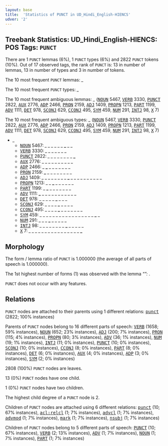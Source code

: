 ```yaml
---
layout: base
title:  'Statistics of PUNCT in UD_Hindi_English-HIENCS'
udver: '2'
---
```


## Treebank Statistics: UD_Hindi_English-HIENCS: POS Tags: `PUNCT`

There are 1 `PUNCT` lemmas (6%), 1 `PUNCT` types (6%) and 2822 `PUNCT` tokens (10%).
Out of 17 observed tags, the rank of `PUNCT` is: 13 in number of lemmas, 13 in number of types and 3 in number of tokens.

The 10 most frequent `PUNCT` lemmas: <em>_</em>

The 10 most frequent `PUNCT` types:  <em>_</em>

The 10 most frequent ambiguous lemmas: <em>_</em> (<tt><a href="qhe_hiencs-pos-NOUN.html">NOUN</a></tt> 5467, <tt><a href="qhe_hiencs-pos-VERB.html">VERB</a></tt> 3330, <tt><a href="qhe_hiencs-pos-PUNCT.html">PUNCT</a></tt> 2822, <tt><a href="qhe_hiencs-pos-AUX.html">AUX</a></tt> 2776, <tt><a href="qhe_hiencs-pos-ADP.html">ADP</a></tt> 2466, <tt><a href="qhe_hiencs-pos-PRON.html">PRON</a></tt> 2159, <tt><a href="qhe_hiencs-pos-ADJ.html">ADJ</a></tt> 1409, <tt><a href="qhe_hiencs-pos-PROPN.html">PROPN</a></tt> 1213, <tt><a href="qhe_hiencs-pos-PART.html">PART</a></tt> 1199, <tt><a href="qhe_hiencs-pos-ADV.html">ADV</a></tt> 1111, <tt><a href="qhe_hiencs-pos-DET.html">DET</a></tt> 978, <tt><a href="qhe_hiencs-pos-SCONJ.html">SCONJ</a></tt> 629, <tt><a href="qhe_hiencs-pos-CCONJ.html">CCONJ</a></tt> 495, <tt><a href="qhe_hiencs-pos-SYM.html">SYM</a></tt> 459, <tt><a href="qhe_hiencs-pos-NUM.html">NUM</a></tt> 291, <tt><a href="qhe_hiencs-pos-INTJ.html">INTJ</a></tt> 98, <tt><a href="qhe_hiencs-pos-X.html">X</a></tt> 7)

The 10 most frequent ambiguous types:  <em>_</em> (<tt><a href="qhe_hiencs-pos-NOUN.html">NOUN</a></tt> 5467, <tt><a href="qhe_hiencs-pos-VERB.html">VERB</a></tt> 3330, <tt><a href="qhe_hiencs-pos-PUNCT.html">PUNCT</a></tt> 2822, <tt><a href="qhe_hiencs-pos-AUX.html">AUX</a></tt> 2776, <tt><a href="qhe_hiencs-pos-ADP.html">ADP</a></tt> 2466, <tt><a href="qhe_hiencs-pos-PRON.html">PRON</a></tt> 2159, <tt><a href="qhe_hiencs-pos-ADJ.html">ADJ</a></tt> 1409, <tt><a href="qhe_hiencs-pos-PROPN.html">PROPN</a></tt> 1213, <tt><a href="qhe_hiencs-pos-PART.html">PART</a></tt> 1199, <tt><a href="qhe_hiencs-pos-ADV.html">ADV</a></tt> 1111, <tt><a href="qhe_hiencs-pos-DET.html">DET</a></tt> 978, <tt><a href="qhe_hiencs-pos-SCONJ.html">SCONJ</a></tt> 629, <tt><a href="qhe_hiencs-pos-CCONJ.html">CCONJ</a></tt> 495, <tt><a href="qhe_hiencs-pos-SYM.html">SYM</a></tt> 459, <tt><a href="qhe_hiencs-pos-NUM.html">NUM</a></tt> 291, <tt><a href="qhe_hiencs-pos-INTJ.html">INTJ</a></tt> 98, <tt><a href="qhe_hiencs-pos-X.html">X</a></tt> 7)


* <em>_</em>
  * <tt><a href="qhe_hiencs-pos-NOUN.html">NOUN</a></tt> 5467: <em>_ _ _ _ _ _ <b>_</b> _ _</em>
  * <tt><a href="qhe_hiencs-pos-VERB.html">VERB</a></tt> 3330: <em>_ _ _ <b>_</b> _ _ _ <b>_</b> _</em>
  * <tt><a href="qhe_hiencs-pos-PUNCT.html">PUNCT</a></tt> 2822: <em>_ _ _ _ _ _ _ _ <b>_</b></em>
  * <tt><a href="qhe_hiencs-pos-AUX.html">AUX</a></tt> 2776: <em>_ _ <b>_</b> <b>_</b> _ _ _ _ _ _ _ _</em>
  * <tt><a href="qhe_hiencs-pos-ADP.html">ADP</a></tt> 2466: <em>_ <b>_</b> _ _ _ _ _ _ _</em>
  * <tt><a href="qhe_hiencs-pos-PRON.html">PRON</a></tt> 2159: <em><b>_</b> _ _ _ _ _ _ _ _</em>
  * <tt><a href="qhe_hiencs-pos-ADJ.html">ADJ</a></tt> 1409: <em>_ _ _ _ _ _ _ _ <b>_</b> _ _ _ _ _ _ _ _ _ _</em>
  * <tt><a href="qhe_hiencs-pos-PROPN.html">PROPN</a></tt> 1213: <em>_ _ <b>_</b> _ _ _ _ _ _</em>
  * <tt><a href="qhe_hiencs-pos-PART.html">PART</a></tt> 1199: <em>_ <b>_</b> _ _ _ _ _ _ _</em>
  * <tt><a href="qhe_hiencs-pos-ADV.html">ADV</a></tt> 1111: <em><b>_</b> _ _ _ _ _ _ _ _ _ _ _</em>
  * <tt><a href="qhe_hiencs-pos-DET.html">DET</a></tt> 978: <em>_ _ _ _ _ <b>_</b> _ _ _</em>
  * <tt><a href="qhe_hiencs-pos-SCONJ.html">SCONJ</a></tt> 629: <em>_ _ _ _ <b>_</b> _ _ _ _</em>
  * <tt><a href="qhe_hiencs-pos-CCONJ.html">CCONJ</a></tt> 495: <em>_ _ _ _ <b>_</b> _ _ _ _ _ _ _</em>
  * <tt><a href="qhe_hiencs-pos-SYM.html">SYM</a></tt> 459: <em>_ _ _ _ _ _ _ _ _ _ _ _ _ _ _ _ _ <b>_</b> _</em>
  * <tt><a href="qhe_hiencs-pos-NUM.html">NUM</a></tt> 291: <em>_ _ _ <b>_</b> <b>_</b> <b>_</b> _ _ _ _ _</em>
  * <tt><a href="qhe_hiencs-pos-INTJ.html">INTJ</a></tt> 98: <em>_ _ _ _ _ _ _ _ <b>_</b> _ _ _ _ _</em>
  * <tt><a href="qhe_hiencs-pos-X.html">X</a></tt> 7: <em>_ _ _ _ _ _ _ _ _ _ _ _ _ _ _ _ <b>_</b></em>

## Morphology

The form / lemma ratio of `PUNCT` is 1.000000 (the average of all parts of speech is 1.000000).

The 1st highest number of forms (1) was observed with the lemma “_”: <em>_</em>.

`PUNCT` does not occur with any features.


## Relations

`PUNCT` nodes are attached to their parents using 1 different relations: <tt><a href="qhe_hiencs-dep-punct.html">punct</a></tt> (2822; 100% instances)

Parents of `PUNCT` nodes belong to 16 different parts of speech: <tt><a href="qhe_hiencs-pos-VERB.html">VERB</a></tt> (1658; 59% instances), <tt><a href="qhe_hiencs-pos-NOUN.html">NOUN</a></tt> (652; 23% instances), <tt><a href="qhe_hiencs-pos-ADJ.html">ADJ</a></tt> (200; 7% instances), <tt><a href="qhe_hiencs-pos-PRON.html">PRON</a></tt> (115; 4% instances), <tt><a href="qhe_hiencs-pos-PROPN.html">PROPN</a></tt> (80; 3% instances), <tt><a href="qhe_hiencs-pos-ADV.html">ADV</a></tt> (36; 1% instances), <tt><a href="qhe_hiencs-pos-NUM.html">NUM</a></tt> (19; 1% instances), <tt><a href="qhe_hiencs-pos-INTJ.html">INTJ</a></tt> (11; 0% instances), <tt><a href="qhe_hiencs-pos-PUNCT.html">PUNCT</a></tt> (10; 0% instances), <tt><a href="qhe_hiencs-pos-SCONJ.html">SCONJ</a></tt> (10; 0% instances), <tt><a href="qhe_hiencs-pos-CCONJ.html">CCONJ</a></tt> (8; 0% instances), <tt><a href="qhe_hiencs-pos-PART.html">PART</a></tt> (8; 0% instances), <tt><a href="qhe_hiencs-pos-DET.html">DET</a></tt> (6; 0% instances), <tt><a href="qhe_hiencs-pos-AUX.html">AUX</a></tt> (4; 0% instances), <tt><a href="qhe_hiencs-pos-ADP.html">ADP</a></tt> (3; 0% instances), <tt><a href="qhe_hiencs-pos-SYM.html">SYM</a></tt> (2; 0% instances)

2808 (100%) `PUNCT` nodes are leaves.

13 (0%) `PUNCT` nodes have one child.

1 (0%) `PUNCT` nodes have two children.

The highest child degree of a `PUNCT` node is 2.

Children of `PUNCT` nodes are attached using 6 different relations: <tt><a href="qhe_hiencs-dep-punct.html">punct</a></tt> (10; 67% instances), <tt><a href="qhe_hiencs-dep-acl-relcl.html">acl:relcl</a></tt> (1; 7% instances), <tt><a href="qhe_hiencs-dep-advcl.html">advcl</a></tt> (1; 7% instances), <tt><a href="qhe_hiencs-dep-advmod.html">advmod</a></tt> (1; 7% instances), <tt><a href="qhe_hiencs-dep-mark.html">mark</a></tt> (1; 7% instances), <tt><a href="qhe_hiencs-dep-nsubj.html">nsubj</a></tt> (1; 7% instances)

Children of `PUNCT` nodes belong to 5 different parts of speech: <tt><a href="qhe_hiencs-pos-PUNCT.html">PUNCT</a></tt> (10; 67% instances), <tt><a href="qhe_hiencs-pos-VERB.html">VERB</a></tt> (2; 13% instances), <tt><a href="qhe_hiencs-pos-ADV.html">ADV</a></tt> (1; 7% instances), <tt><a href="qhe_hiencs-pos-NOUN.html">NOUN</a></tt> (1; 7% instances), <tt><a href="qhe_hiencs-pos-PART.html">PART</a></tt> (1; 7% instances)

